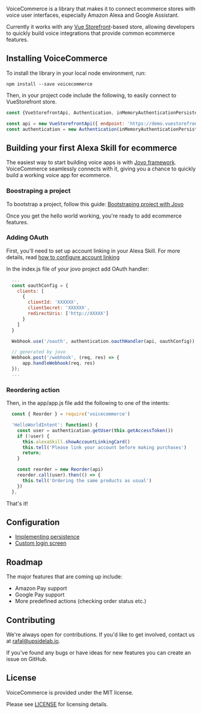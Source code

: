 VoiceCommerce is a library that makes it to connect ecommerce stores with
voice user interfaces, especially Amazon Alexa and Google Assistant.

Currently it works with any [Vue Storefront](https://vuestorefront.io)-based
store, allowing developers to quickly build voice integrations that provide
common ecommerce features.

## Installing VoiceCommerce

To install the library in your local node environment, run:

`npm install --save voicecommerce`

Then, in your project code include the following, to easily connect to
VueStorefront store.

```javascript
const {VueStorefrontApi, Authentication, inMemoryAuthenticationPersistence} = require('voicecommerce')

const api = new VueStorefrontApi({ endpoint: 'https://demo.vuestorefront.io' })
const authentication = new Authentication(inMemoryAuthenticationPersistence);
```

## Building your first Alexa Skill for ecommerce

The easiest way to start building voice apps is with [Jovo framework](https://www.jovo.tech).
VoiceCommerce seamlessly connects with it, giving you a chance to quickly
build a working voice app for ecommerce.

### Boostraping a project

To bootstrap a project, follow this guide: [Bootstraping project with Jovo](https://www.jovo.tech/blog/project-1-hello-world/)

Once you get the hello world working, you're ready to add ecommerce features.

### Adding OAuth

First, you'll need to set up account linking in your Alexa Skill.
For more details, read [how to configure account linking](docs/AlexaAccountLinking.md)

In the index.js file of your jovo project add OAuth handler:
```javascript
  ...
  const oauthConfig = {
    clients: [
      {
        clientId: 'XXXXXX',
        clientSecret: 'XXXXXX',
        redirectUris: ['http://XXXXX']
      }
    ]
  }

  Webhook.use('/oauth', authentication.oauthHandler(api, oauthConfig))

  // generated by jovo
  Webhook.post('/webhook', (req, res) => {
      app.handleWebhook(req, res)
  });
  ...
```

### Reordering action

Then, in the app/app.js file add the following to one of the intents:
```javascript
  const { Reorder } = require('voicecommerce')

  'HelloWorldIntent': function() {
    const user = authentication.getUser(this.getAccessToken())
    if (!user) {
      this.alexaSkill.showAccountLinkingCard()
      this.tell('Please link your account before making purchases')
      return;
    }

    const reorder = new Reorder(api)
    reorder.call(user).then(() => {
      this.tell('Ordering the same products as usual')
    })
  },
```

That's it!

## Configuration

- [Implementing persistence](docs/Persistence.md)
- [Custom login screen](docs/LoginScreen.md)

## Roadmap

The major features that are coming up include:

- Amazon Pay support
- Google Pay support
- More predefined actions (checking order status etc.)

## Contributing

We're always open for contributions. If you'd like to get involved, contact us
at [rafal@upsidelab.io](mailto:rafal@upsidelab.io).

If you've found any bugs or have ideas for new features you can create an issue
on GitHub.

## License

VoiceCommerce is provided under the MIT license.

Please see [LICENSE](/LICENSE) for licensing details.

